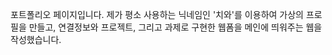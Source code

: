 포트폴리오 페이지입니다. 제가 평소 사용하는 닉네임인 '치와'를 이용하여 가상의 프로필을 만들고, 연결정보와 프로젝트, 그리고 과제로 구현한 웹폼을 메인에 띄워주는 웹을 작성했습니다. 
